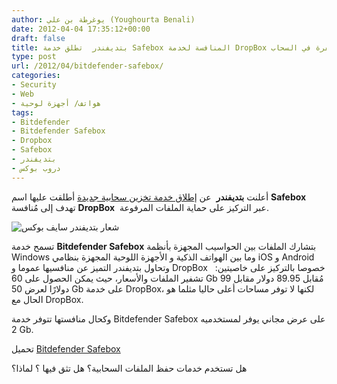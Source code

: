 ```yaml
---
author: يوغرطة بن علي (Youghourta Benali)
date: 2012-04-04 17:35:12+00:00
draft: false
title: بتديفندر  تطلق خدمة Safebox المنافسة لخدمة DropBox لحفظ ملفاتك مُشفرة في السحاب
type: post
url: /2012/04/bitdefender-safebox/
categories:
- Security
- Web
- هواتف/ أجهزة لوحية
tags:
- Bitdefender
- Bitdefender Safebox
- Dropbox
- Safebox
- بتديفندر
- دروب بوكس
---
```


أعلنت **بتديفندر**  عن [إطلاق خدمة تخزين سحابية جديدة](http://www.bitdefenderme.com/news/%D8%A8%D8%AA%D8%AF%D9%8A%D9%81%D9%86%D8%AF%D8%B1-%D8%AA%D8%B7%D9%84%D9%82-%D9%88%D8%AD%D8%AF%D8%A7%D8%AA-%D8%A7%D9%84%D8%AA%D8%AE%D8%B2%D9%8A%D9%86-%D8%A7%D9%84%D8%B3%D8%AD%D8%A7%D8%A8%D9%8A%D8%A9-%D9%84%D8%A7%D8%AC%D9%87%D8%B2%D8%A9-%D8%A7%D9%84%D9%83%D9%85%D8%A8%D9%88%D8%AA%D8%B1-%D9%88-%D8%A7%D9%84%D8%A7%D8%AC%D9%87%D8%B2%D8%A9-%D8%A7%D9%84%D8%B9%D8%A7%D9%85%D9%84%D8%A9-%D8%B9%D9%84%D9%89-%D9%86%D8%B8%D8%A7%D9%85-%D8%A7%D9%86%D8%AF%D8%B1%D9%88%D9%8A%D8%AF-2385.html) أطلقت عليها اسم **Safebox** تهدف إلى مُنافسة **DropBox**  عبر التركيز على حماية الملفات المرفوعة.




![شعار بتديفندر سايف بوكس](http://www.it-scoop.com/wp-content/uploads/2012/04/bitdefender-safebox-e1333560800690.png)





تسمح خدمة **Bitdefender Safebox** بتشارك الملفات بين الحواسيب المجهزة بأنظمة Windows وما بين الهواتف الذكية و الأجهزة اللوحية المجهزة بنظامي iOS و Android وتحاول بتديفندر التميز عن منافسيها عموما و DropBox   خصوصا بالتركيز على خاصيتين: تشفير الملفات والأسعار، حيث يمكن الحصول على 60 Gb مُقابل 89.95 دولار مقابل 99 دولارًا لعرض 50 Gb على خدمة DropBox، لكنها لا توفر مساحات أعلى حاليا مثلما هو الحال مع DropBox.




وكحال منافستها تتوفر خدمة Bitdefender Safebox على عرض مجاني يوفر لمستخدميه 2 Gb.




تحميل [Bitdefender Safebox](http://www.bitdefender.com/solutions/safebox.html)




هل تستخدم خدمات حفظ الملفات السحابية؟ هل تثق فيها ؟ لماذا؟
